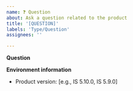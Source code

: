 ```yaml
---
name: ❓ Question
about: Ask a question related to the product
title: '[QUESTION]'
labels: 'Type/Question'
assignees: ''

---
```


**Question**
<!-- A clear and concise description of the question. e.g., How can I [...] -->

**Environment information** 
 - Product version: [e.g., IS 5.10.0, IS 5.9.0]

